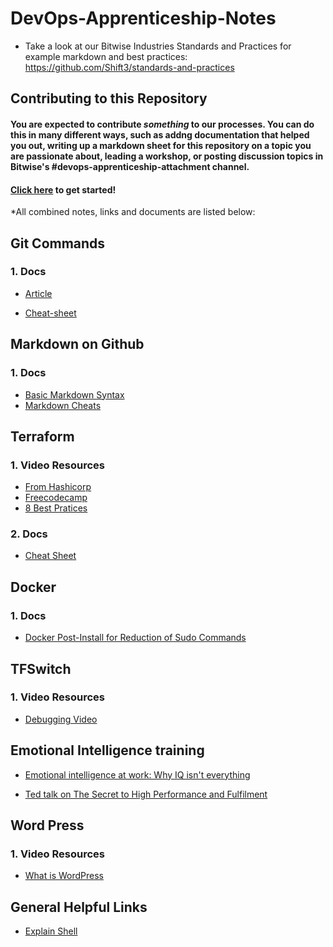 # DevOps-Apprenticeship-Notes


* Take a look at our Bitwise Industries Standards and Practices for example markdown and best practices: https://github.com/Shift3/standards-and-practices

## Contributing to this Repository

#### You are expected to contribute _something_ to our processes. You can do this in many different ways, such as addng documentation that helped you out, writing up a markdown sheet for this repository on a topic you are passionate about, leading a workshop, or posting discussion topics in Bitwise's #devops-apprenticeship-attachment channel.



#### [Click here](https://docs.github.com/en/get-started/quickstart/contributing-to-projects) to get started!

*All combined notes, links and documents are listed below:


## Git Commands

### 1. Docs
- [Article](https://dzone.com/articles/top-20-git-commands-with-examples)

- [Cheat-sheet](https://phoenixnap.com/kb/wp-content/uploads/2021/11/git-commands-cheat-sheet-by-pnap-v2.pdf)


## Markdown on Github

### 1. Docs
- [Basic Markdown Syntax](https://docs.github.com/en/get-started/writing-on-github/getting-started-with-writing-and-formatting-on-github/basic-writing-and-formatting-syntax)
- [Markdown Cheats](https://github.com/adam-p/markdown-here/wiki/Markdown-Cheatsheet#videos)



##  Terraform 

### 1. Video Resources
- [From Hashicorp](https://www.youtube.com/watch?v=YcJ9IeukJL8)
- [Freecodecamp](https://www.youtube.com/watch?v=SLB_c_ayRMo)
- [8 Best Pratices](https://www.youtube.com/watch?v=gxPykhPxRW0)

### 2. Docs
- [Cheat Sheet](https://spacelift.io/blog/terraform-commands-cheat-sheet)



## Docker 

### 1. Docs
- [Docker Post-Install for Reduction of Sudo Commands](https://docs.docker.com/engine/install/linux-postinstall/)


## TFSwitch

### 1. Video Resources
- [Debugging Video](https://drive.google.com/file/d/14xNJzpCajLEVzcGL5h3twfIyD-hRhkGc/view?usp=sharing)



## Emotional Intelligence training

- [Emotional intelligence at work: Why IQ isn't everything](https://youtu.be/7ngIFlmRRPQ)

- [Ted talk on The Secret to High Performance and Fulfilment](https://youtu.be/HTfYv3IEOqM) 

## Word Press

### 1. Video Resources
- [What is WordPress](https://www.youtube.com/watch?v=c7kxhwxific)


## General Helpful Links 
- [Explain Shell](https://explainshell.com/)
  



